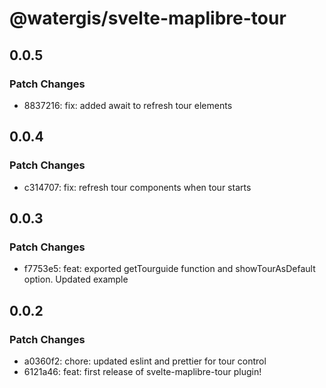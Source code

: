 # @watergis/svelte-maplibre-tour

## 0.0.5

### Patch Changes

- 8837216: fix: added await to refresh tour elements

## 0.0.4

### Patch Changes

- c314707: fix: refresh tour components when tour starts

## 0.0.3

### Patch Changes

- f7753e5: feat: exported getTourguide function and showTourAsDefault option. Updated example

## 0.0.2

### Patch Changes

- a0360f2: chore: updated eslint and prettier for tour control
- 6121a46: feat: first release of svelte-maplibre-tour plugin!
